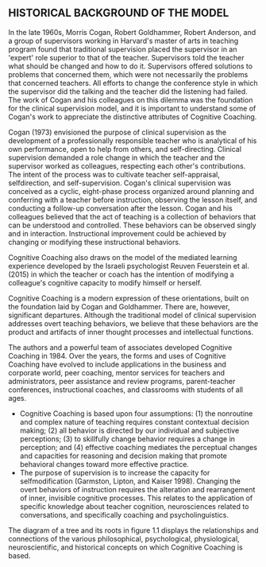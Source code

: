 ## HISTORICAL BACKGROUND OF THE MODEL

In the late 1960s, Morris Cogan, Robert Goldhammer, Robert Anderson, and a group of supervisors working in Harvard's master of arts in teaching program found that traditional supervision placed the supervisor in an 'expert' role superior to that of the teacher. Supervisors told the teacher what should be changed and how to do it. Supervisors offered solutions to problems that concerned them, which were not necessarily the problems that concerned teachers. All efforts to change the conference style in which the supervisor did the talking and the teacher did the listening had failed. The work of Cogan and his colleagues on this dilemma was the foundation for the clinical supervision model, and it is important to understand some of Cogan's work to appreciate the distinctive attributes of Cognitive Coaching.

Cogan (1973) envisioned the purpose of clinical supervision as the development of a professionally responsible teacher who is analytical of his own performance, open to help from others, and self-directing. Clinical supervision demanded a role change in which the teacher and the supervisor worked as colleagues, respecting each other's contributions. The intent of the process was to cultivate teacher self-appraisal, selfdirection, and self-supervision. Cogan's clinical supervision was conceived as a cyclic, eight-phase process organized around planning and conferring with a teacher before instruction, observing the lesson itself, and conducting a follow-up conversation after the lesson. Cogan and his colleagues believed that the act of teaching is a collection of behaviors that can be understood and controlled. These behaviors can be observed singly and in interaction. Instructional improvement could be achieved by changing or modifying these instructional behaviors.

Cognitive Coaching also draws on the model of the mediated learning experience developed by the Israeli psychologist Reuven Feuerstein et al. (2015) in which the teacher or coach has the intention of modifying a colleague's cognitive capacity to modify himself or herself.

Cognitive Coaching is a modern expression of these orientations, built on the foundation laid by Cogan and Goldhammer. There are, however, significant departures. Although the traditional model of clinical supervision addresses overt teaching behaviors, we believe that these behaviors are the product and artifacts of inner thought processes and intellectual functions.

The authors and a powerful team of associates developed Cognitive Coaching in 1984. Over the years, the forms and uses of Cognitive Coaching have evolved to include applications in the business and corporate world, peer coaching, mentor services for teachers and administrators, peer assistance and review programs, parent-teacher conferences, instructional coaches, and classrooms with students of all ages.

- Cognitive Coaching is based upon four assumptions: (1) the nonroutine and complex nature of teaching requires constant contextual decision making; (2) all behavior is directed by our individual and subjective perceptions; (3) to skillfully change behavior requires a change in perception; and (4) effective coaching mediates the perceptual changes and capacities for reasoning and decision making that promote behavioral changes toward more effective practice.
- The purpose of supervision is to increase the capacity for selfmodification (Garmston, Lipton, and Kaiser 1998). Changing the overt behaviors of instruction requires the alteration and rearrangement of inner, invisible cognitive processes. This relates to the application of specific knowledge about teacher cognition, neurosciences related to conversations, and specifically coaching and psycholinguistics.

The diagram of a tree and its roots in figure 1.1 displays the relationships and connections of the various philosophical, psychological, physiological, neuroscientific, and historical concepts on which Cognitive Coaching is based.